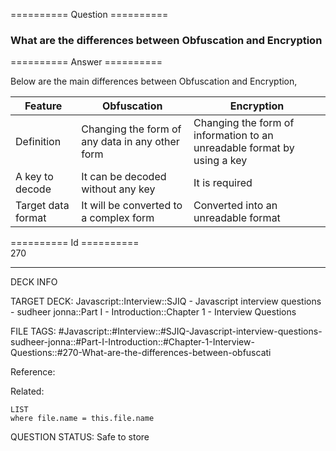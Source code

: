 ========== Question ==========  

### What are the differences between Obfuscation and Encryption  

========== Answer ==========  

Below are the main differences between Obfuscation and Encryption,

| Feature | Obfuscation | Encryption |
| --- | --- | --- |
| Definition | Changing the form of any data in any other form | Changing the form of information to an unreadable format by using a key |
| A key to decode | It can be decoded without any key | It is required |
| Target data format | It will be converted to a complex form | Converted into an unreadable format |

========== Id ==========  
270

---

DECK INFO

TARGET DECK: Javascript::Interview::SJIQ - Javascript interview questions - sudheer jonna::Part I - Introduction::Chapter 1 - Interview Questions

FILE TAGS: #Javascript::#Interview::#SJIQ-Javascript-interview-questions-sudheer-jonna::#Part-I-Introduction::#Chapter-1-Interview-Questions::#270-What-are-the-differences-between-obfuscati

Reference:

Related:

```dataview
LIST
where file.name = this.file.name
```

QUESTION STATUS: Safe to store

